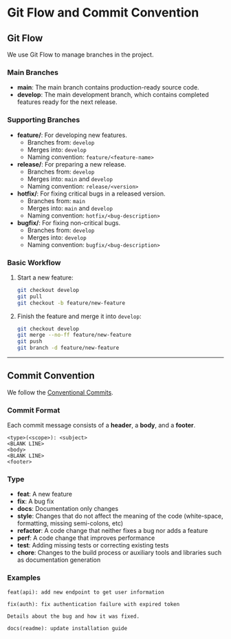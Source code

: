 # Git Flow and Commit Convention

## Git Flow

We use Git Flow to manage branches in the project.

### Main Branches

- **main**: The main branch contains production-ready source code.
- **develop**: The main development branch, which contains completed features ready for the next release.

### Supporting Branches

- **feature/**: For developing new features.
  - Branches from: `develop`
  - Merges into: `develop`
  - Naming convention: `feature/<feature-name>`
- **release/**: For preparing a new release.
  - Branches from: `develop`
  - Merges into: `main` and `develop`
  - Naming convention: `release/<version>`
- **hotfix/**: For fixing critical bugs in a released version.
  - Branches from: `main`
  - Merges into: `main` and `develop`
  - Naming convention: `hotfix/<bug-description>`
- **bugfix/**: For fixing non-critical bugs.
    - Branches from: `develop`
    - Merges into: `develop`
    - Naming convention: `bugfix/<bug-description>`

### Basic Workflow

1.  Start a new feature:
    ```bash
    git checkout develop
    git pull
    git checkout -b feature/new-feature
    ```
2.  Finish the feature and merge it into `develop`:
    ```bash
    git checkout develop
    git merge --no-ff feature/new-feature
    git push
    git branch -d feature/new-feature
    ```

---

## Commit Convention

We follow the [Conventional Commits](https://www.conventionalcommits.org/en/v1.0.0/).

### Commit Format

Each commit message consists of a **header**, a **body**, and a **footer**.

```
<type>(<scope>): <subject>
<BLANK LINE>
<body>
<BLANK LINE>
<footer>
```

### Type

- **feat**: A new feature
- **fix**: A bug fix
- **docs**: Documentation only changes
- **style**: Changes that do not affect the meaning of the code (white-space, formatting, missing semi-colons, etc)
- **refactor**: A code change that neither fixes a bug nor adds a feature
- **perf**: A code change that improves performance
- **test**: Adding missing tests or correcting existing tests
- **chore**: Changes to the build process or auxiliary tools and libraries such as documentation generation

### Examples

```
feat(api): add new endpoint to get user information
```

```
fix(auth): fix authentication failure with expired token

Details about the bug and how it was fixed.
```

```
docs(readme): update installation guide
``` 